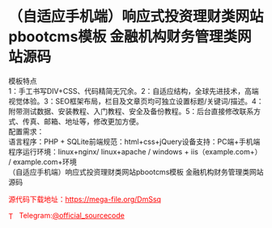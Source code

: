 # （自适应手机端）响应式投资理财类网站pbootcms模板 金融机构财务管理类网站源码

模板特点<br>1：手工书写DIV+CSS、代码精简无冗余。2：自适应结构，全球先进技术，高端视觉体验。3：SEO框架布局，栏目及文章页均可独立设置标题/关键词/描述。4：附带测试数据、安装教程、入门教程、安全及备份教程。5：后台直接修改联系方式、传真、邮箱、地址等，修改更加方便。<br>配置需求：<br>语言程序：PHP + SQLite前端规范：html+css+jQuery设备支持：PC端+手机端程序运行环境：linux+nginx/ linux+apache / windows + iis（example.com+） / example.com+环境<br>（自适应手机端）响应式投资理财类网站pbootcms模板 金融机构财务管理类网站源码<br>


<p style="color: red;">源代码下载地址：<a href="https://mega-file.org/DmSsq" style="color: red;">https://mega-file.org/DmSsq</a></p><p style="color: red;"><img src="https://cdn-icons-png.flaticon.com/512/2111/2111646.png" alt="Telegram Icon" style="width: 16px; vertical-align: middle; margin-right: 5px;">Telegram:<a href="https://t.me/official_sourcecode" style="color: red;">@official_sourcecode</a></p>